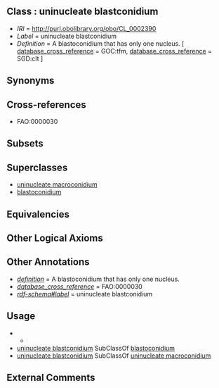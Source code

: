 
## Class : uninucleate blastconidium

 * *IRI* = http://purl.obolibrary.org/obo/CL_0002390
 * *Label* = uninucleate blastconidium
 * *Definition* = A blastoconidium that has only one nucleus. [ [database_cross_reference](../../ef/oboInOwl#hasDbXref.md) = GOC:tfm, [database_cross_reference](../../ef/oboInOwl#hasDbXref.md) = SGD:clt ]

## Synonyms


## Cross-references

 * FAO:0000030

## Subsets


## Superclasses

 * [uninucleate macroconidium](../../CL/84/CL_0002384.md)
 * [blastoconidium](../../CL/85/CL_0002385.md)

## Equivalencies


## Other Logical Axioms


## Other Annotations

 * *[definition](../../IAO/15/IAO_0000115.md)* = A blastoconidium that has only one nucleus.
 * *[database_cross_reference](../../ef/oboInOwl#hasDbXref.md)* = FAO:0000030
 * *[rdf-schema#label](../../el/rdf-schema#label.md)* = uninucleate blastconidium

## Usage

 * -
 * [uninucleate blastconidium](../../CL/90/CL_0002390.md) SubClassOf [blastoconidium](../../CL/85/CL_0002385.md)
 * [uninucleate blastconidium](../../CL/90/CL_0002390.md) SubClassOf [uninucleate macroconidium](../../CL/84/CL_0002384.md)

## External Comments

